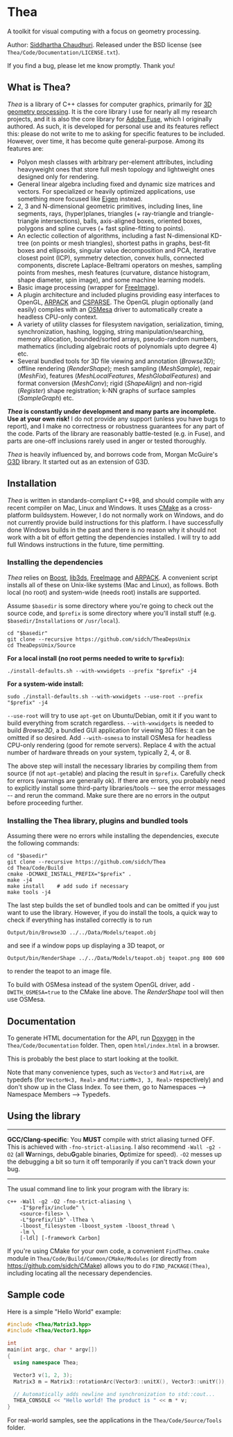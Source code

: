 # Thea
A toolkit for visual computing with a focus on geometry processing.

Author: [Siddhartha Chaudhuri](https://www.cse.iitb.ac.in/~sidch). Released under the BSD license (see `Thea/Code/Documentation/LICENSE.txt`).

If you find a bug, please let me know promptly. Thank you!

## What is Thea?

*Thea* is a library of C++ classes for computer graphics, primarily for [3D geometry processing](https://www.cse.iitb.ac.in/~cs749/spr2017). It is the core library I use for nearly all my research projects, and it is also the core library for [Adobe Fuse](https://www.adobe.com/products/fuse.html), which I originally authored. As such, it is developed for personal use and its features reflect this: please do not write to me to asking for specific features to be included. However, over time, it has become quite general-purpose. Among its features are:

* Polyon mesh classes with arbitrary per-element attributes, including heavyweight ones that store full mesh topology and lightweight ones designed only for rendering.
* General linear algebra including fixed and dynamic size matrices and vectors. For specialized or heavily optimized applications, use something more focused like [Eigen](http://eigen.tuxfamily.org) instead.
* 2, 3 and N-dimensional geometric primitives, including lines, line segments, rays, (hyper)planes, triangles (+ ray-triangle and triangle-triangle intersections), balls, axis-aligned boxes, oriented boxes, polygons and spline curves (+ fast spline-fitting to points).
* An eclectic collection of algorithms, including a fast N-dimensional KD-tree (on points or mesh triangles), shortest paths in graphs, best-fit boxes and ellipsoids, singular value decomposition and PCA, iterative closest point (ICP), symmetry detection, convex hulls, connected components, discrete Laplace-Beltrami operators on meshes, sampling points from meshes, mesh features (curvature, distance histogram, shape diameter, spin image), and some machine learning models.
* Basic image processing (wrapper for [FreeImage](http://freeimage.sourceforge.net/)).
* A plugin architecture and included plugins providing easy interfaces to OpenGL, [ARPACK](http://www.caam.rice.edu/software/ARPACK/) and [CSPARSE](http://people.sc.fsu.edu/~jburkardt/c_src/csparse/csparse.html). The OpenGL plugin optionally (and easily) compiles with an [OSMesa](https://www.mesa3d.org/osmesa.html) driver to automatically create a headless CPU-only context.
* A variety of utility classes for filesystem navigation, serialization, timing, synchronization, hashing, logging, string manipulation/searching, memory allocation, bounded/sorted arrays, pseudo-random numbers, mathematics (including algebraic roots of polynomials upto degree 4) etc.
* Several bundled tools for 3D file viewing and annotation (*Browse3D*); offline rendering (*RenderShape*); mesh sampling (*MeshSample*), repair (*MeshFix*), features (*MeshLocalFeatures*, *MeshGlobalFeatures*) and format conversion (*MeshConv*); rigid (*ShapeAlign*) and non-rigid (*Register*) shape registration; k-NN graphs of surface samples (*SampleGraph*) etc.

__*Thea* is constantly under development and many parts are incomplete. Use at your own risk!__ I do not provide any support (unless you have bugs to report), and I make no correctness or robustness guarantees for any part of the code. Parts of the library are reasonably battle-tested (e.g. in Fuse), and parts are one-off inclusions rarely used in anger or tested thoroughly.

*Thea* is heavily influenced by, and borrows code from, Morgan McGuire's [G3D](https://casual-effects.com/g3d) library. It started out as an extension of G3D.

## Installation

*Thea* is written in standards-compliant C++98, and should compile with any recent compiler on Mac, Linux and Windows. It uses [CMake](https:///cmake.org) as a cross-platform buildsystem. However, I do not normally work on Windows, and do not currently provide build instructions for this platform. I have successfully done Windows builds in the past and there is no reason why it should not work with a bit of effort getting the dependencies installed. I will try to add full Windows instructions in the future, time permitting.

### Installing the dependencies

*Thea* relies on [Boost](https://www.boost.org/), [lib3ds](https://code.google.com/archive/p/lib3ds/), [FreeImage](http://freeimage.sourceforge.net/) and [ARPACK](http://www.caam.rice.edu/software/ARPACK/). A convenient script installs all of these on Unix-like systems (Mac and Linux), as follows. Both local (no root) and system-wide (needs root) installs are supported.

Assume `$basedir` is some directory where you're going to check out the source code, and `$prefix` is some directory where you'll install stuff (e.g. `$basedir/Installations` or `/usr/local`).
```shell
cd "$basedir"
git clone --recursive https://github.com/sidch/TheaDepsUnix
cd TheaDepsUnix/Source
```
**For a local install (no root perms needed to write to `$prefix`):**
```shell
./install-defaults.sh --with-wxwidgets --prefix "$prefix" -j4
```
**For a system-wide install:**
```shell
sudo ./install-defaults.sh --with-wxwidgets --use-root --prefix "$prefix" -j4
```
`--use-root` will try to use `apt-get` on Ubuntu/Debian, omit it if you want to build everything from scratch regardless. `--with-wxwidgets` is needed to build *Browse3D*, a bundled GUI application for viewing 3D files: it can be omitted if so desired. Add `--with-osmesa` to install OSMesa for headless CPU-only rendering (good for remote servers). Replace 4 with the actual number of hardware threads on your system, typically 2, 4, or 8.

The above step will install the necessary libraries by compiling them from source (if not `apt-get`able) and placing the result in `$prefix`. Carefully check for errors (warnings are generally ok). If there are errors, you probably need to explicitly install some third-party libraries/tools -- see the error messages -- and rerun the command. Make sure there are no errors in the output before proceeding further.


### Installing the Thea library, plugins and bundled tools

Assuming there were no errors while installing the dependencies, execute the following commands:
```shell
cd "$basedir"
git clone --recursive https://github.com/sidch/Thea
cd Thea/Code/Build
cmake -DCMAKE_INSTALL_PREFIX="$prefix" .
make -j4
make install    # add sudo if necessary
make tools -j4
```
The last step builds the set of bundled tools and can be omitted if you just want to use the library. However, if you do install the tools, a quick way to check if everything has installed correctly is to run
```shell
Output/bin/Browse3D ../../Data/Models/teapot.obj
```
and see if a window pops up displaying a 3D teapot, or
```shell
Output/bin/RenderShape ../../Data/Models/teapot.obj teapot.png 800 600
```
to render the teapot to an image file.

To build with OSMesa instead of the system OpenGL driver, add `-DWITH_OSMESA=true` to the CMake line above. The *RenderShape* tool will then use OSMesa.

## Documentation

To generate HTML documentation for the API, run [Doxygen](http://www.doxygen.org) in the `Thea/Code/Documentation` folder. Then, open `html/index.html` in a browser.

This is probably the best place to start looking at the toolkit.

Note that many convenience types, such as `Vector3` and `Matrix4`, are typedefs (for `VectorN<3, Real>` and `MatrixMN<3, 3, Real>` respectively) and don't show up in the Class Index. To see them, go to Namespaces --> Namespace Members --> Typedefs.

## Using the library

***
**GCC/Clang-specific**: You **MUST** compile with strict aliasing turned OFF. This is achieved with `-fno-strict-aliasing`. I also recommend `-Wall -g2 -O2` (all **W**arnings, debu**G**gable binaries, **O**ptimize for speed). ``-O2`` messes up the debugging a bit so turn it off temporarily if you can't track down your bug.
***

The usual command line to link your program with the library is:
```
c++ -Wall -g2 -O2 -fno-strict-aliasing \
    -I"$prefix/include" \
    <source-files> \
    -L"$prefix/lib" -lThea \
    -lboost_filesystem -lboost_system -lboost_thread \
    -lm \
    [-ldl] [-framework Carbon]
```

If you're using CMake for your own code, a convenient `FindThea.cmake` module in `Thea/Code/Build/Common/CMake/Modules` (or directly from <https://github.com/sidch/CMake>) allows you to do `FIND_PACKAGE(Thea)`, including locating all the necessary dependencies.

## Sample code

Here is a simple "Hello World" example:
```cpp
#include <Thea/Matrix3.hpp>
#include <Thea/Vector3.hpp>

int
main(int argc, char * argv[])
{
  using namespace Thea;

  Vector3 v(1, 2, 3);
  Matrix3 m = Matrix3::rotationArc(Vector3::unitX(), Vector3::unitY());

  // Automatically adds newline and synchronization to std::cout...
  THEA_CONSOLE << "Hello world! The product is " << m * v; 
}
```
For real-world samples, see the applications in the `Thea/Code/Source/Tools` folder.
